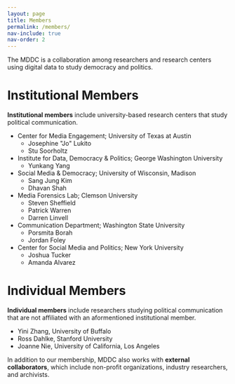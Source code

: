 ```yaml
---
layout: page
title: Members
permalink: /members/
nav-include: true
nav-order: 2
---
```


The MDDC is a collaboration among researchers and research centers using digital data to study democracy and politics.

# Institutional Members
**Institutional members** include university-based research centers that study political communication.

* Center for Media Engagement; University of Texas at Austin
	* Josephine "Jo" Lukito
	* Stu Soorholtz
* Institute for Data, Democracy & Politics; George Washington University
	* Yunkang Yang
* Social Media & Democracy; University of Wisconsin, Madison
	* Sang Jung Kim
	* Dhavan Shah
* Media Forensics Lab; Clemson University
	* Steven Sheffield
	* Patrick Warren
	* Darren Linvell
* Communication Department; Washington State University
	* Porsmita Borah
	* Jordan Foley
* Center for Social Media and Politics; New York University
	* Joshua Tucker
	* Amanda Alvarez

# Individual Members
**Individual members** include researchers studying political communication that are not affiliated with an aformentioned institutional member.
* Yini Zhang, University of Buffalo
* Ross Dahlke, Stanford University
* Joanne Nie, University of California, Los Angeles

In addition to our membership, MDDC also works with **external collaborators**, which include non-profit organizations, industry researchers, and archivists.